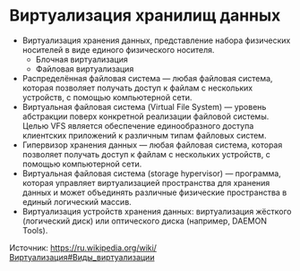 # Виртуализация хранилищ данных

* Виртуализация хранения данных, представление набора физических носителей в виде единого физического носителя.
  * Блочная виртуализация
  * Файловая виртуализация
* Распределённая файловая система — любая файловая система, которая позволяет получать доступ к файлам с нескольких устройств, с помощью компьютерной сети.
* Виртуальная файловая система (Virtual File System) — уровень абстракции поверх конкретной реализации файловой системы. Целью VFS является обеспечение единообразного доступа клиентских приложений к различным типам файловых систем.
* Гипервизор хранения данных — любая файловая система, которая позволяет получать доступ к файлам с нескольких устройств, с помощью компьютерной сети.
* Виртуальная файловая система (storage hypervisor) — программа, которая управляет виртуализацией пространства для хранения данных и может объединять различные физические пространства в единый логический массив.
* Виртуализация устройств хранения данных: виртуализация жёсткого (логический диск) или оптического диска (например, DAEMON Tools).

Источник: https://ru.wikipedia.org/wiki/Виртуализация#Виды_виртуализации
